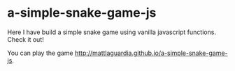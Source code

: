 # a-simple-snake-game-js

Here I have build a simple snake game using vanilla javascript functions. Check it out!

You can play the game http://mattlaguardia.github.io/a-simple-snake-game-js.
